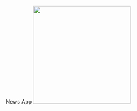 News App
<img src="[https://github.com/chondrogramedia/gramedia_component_plugin/blob/main/documentation/tabbar_unscrolled.gif](https://github.com/Chondro14/news_app/blob/main/screenshoot/Screenshot%202024-04-18%20at%2010.16.25.png](https://github.com/Chondro14/news_app/blob/main/screenshoot/Screenshot%202024-04-18%20at%2010.16.25.png)" width="256">
